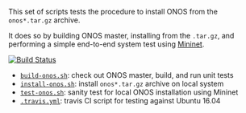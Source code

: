 This set of scripts tests the procedure to install ONOS from the
`onos*.tar.gz` archive.

It does so by building ONOS master, installing from the `.tar.gz`,
and performing a simple end-to-end system test using [Mininet][2].

[![Build Status][1]](https://travis-ci.org/lantz/install-onos)

- [`build-onos.sh`](build-onos.sh):     check out ONOS master, build, and run unit tests
- [`install-onos.sh`](install-onos.sh): install `onos*.tar.gz` archive on local system
- [`test-onos.sh`](test-onos.sh):       sanity test for local ONOS installation using Mininet
- [`.travis.yml`](.travis.yml):         travis CI script for testing against Ubuntu 16.04

[1]: https://travis-ci.org/lantz/install-onos.svg?branch=master
[2]: http://mininet.org
